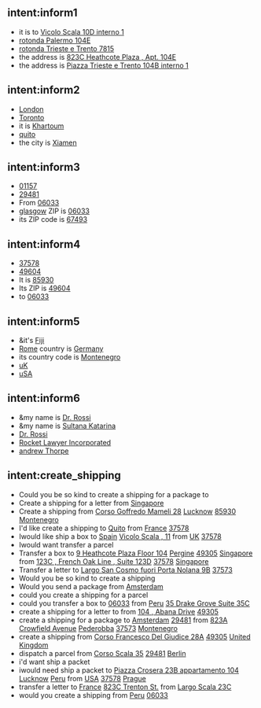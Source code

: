 <!-- Generated using Chatette v1.6.3 -->

## intent:inform1
- it is to [Vicolo Scala 10D interno 1](address)
- [rotonda Palermo 104E](address)
- [rotonda Trieste e Trento 7815](address)
- the address is [823C Heathcote Plaza , Apt. 104E](address)
- the address is [Piazza Trieste e Trento 104B interno 1](address)

## intent:inform2
- [London](city)
- [Toronto](city)
- it is [Khartoum](city)
- [quito](city)
- the city is [Xiamen](city)

## intent:inform3
- [01157](zip_code)
- [29481](zip_code)
- From [06033](zip_code)
- [glasgow](city) ZIP is [06033](zip_code)
- its ZIP code is [67493](zip_code)

## intent:inform4
- [37578](zip_code)
- [49604](zip_code)
- It is [85930](zip_code)
- Its ZIP is [49604](zip_code)
- to [06033](zip_code)

## intent:inform5
- &it's [Fiji](country)
- [Rome](city) country is [Germany](country)
- its country code is [Montenegro](country)
- [uK](country)
- [uSA](country)

## intent:inform6
- &my name is [Dr. Rossi](name)
- &my name is [Sultana Katarina](name)
- [Dr. Rossi](name)
- [Rocket Lawyer Incorporated](name)
- [andrew Thorpe](name)

## intent:create_shipping
- Could you be so kind to create a shipping for a package to 
- Create a shipping for a letter from [Singapore](country)
- Create a shipping from [Corso Goffredo Mameli 28](address) [Lucknow](city) [85930](zip_code) [Montenegro](country)
- I'd like create a shipping to [Quito](city) from [France](country) [37578](zip_code)
- Iwould like ship a box to [Spain](country) [Vicolo Scala , 11](address) from [UK](country) [37578](zip_code)
- Iwould want transfer a parcel
- Transfer a box to [9 Heathcote Plaza  Floor 104](address) [Pergine](city) [49305](zip_code) [Singapore](country) from [123C , French Oak Line , Suite 123D](address) [37578](zip_code) [Singapore](country)
- Transfer a letter to [Largo San Cosmo fuori Porta Nolana 9B](address) [37573](zip_code)
- Would you be so kind to create a shipping
- Would you send a package from [Amsterdam](city)
- could you create a shipping for a parcel
- could you transfer a box to [06033](zip_code) from [Peru](country) [35 Drake Grove  Suite 35C](address)
- create a shipping for a letter to  from [104 , Abana Drive](address) [49305](zip_code)
- create a shipping for a package to [Amsterdam](city) [29481](zip_code) from [823A Crowfield Avenue](address) [Pederobba](city) [37573](zip_code) [Montenegro](country)
- create a shipping from [Corso Francesco Del Giudice 28A](address) [49305](zip_code) [United Kingdom](country)
- dispatch a parcel from [Corso Scala 35](address) [29481](zip_code) [Berlin](city)
- i'd want ship a packet
- iwould need ship a packet to [Piazza Crosera 23B appartamento 104](address) [Lucknow](city) [Peru](country) from [USA](country) [37578](zip_code) [Prague](city)
- transfer a letter to [France](country) [823C Trenton St.](address) from [Largo Scala 23C](address)
- would you create a shipping from [Peru](country) [06033](zip_code)


